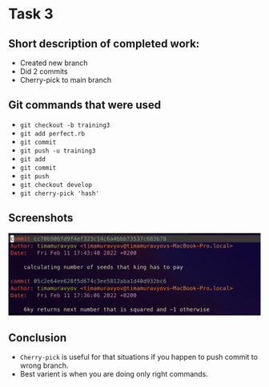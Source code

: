 # Task 3
## Short description of completed work:
- Created new branch
- Did 2 commits
- Cherry-pick to main branch

## Git commands that were used
- `git checkout -b training3`
- `git add perfect.rb`
- `git commit`
- `git push -u training3`
- `git add`
- `git commit`
- `git push`
- `git checkout develop`
- `git cherry-pick 'hash'`

## Screenshots

![](images/last_1.png)
## Conclusion

- `Cherry-pick` is useful for that situations if you happen to push commit to wrong branch.
- Best varient is when you are doing only right commands.
